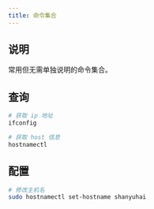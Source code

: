 ```yaml
---
title: 命令集合
---
```


## 说明

常用但无需单独说明的命令集合。



## 查询

```bash
# 获取 ip 地址
ifconfig

# 获取 host 信息
hostnamectl
```



## 配置

```bash
# 修改主机名
sudo hostnamectl set-hostname shanyuhai
```

